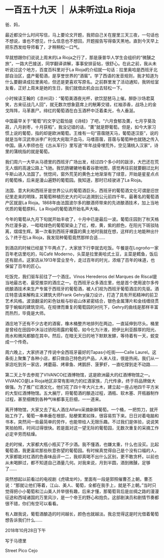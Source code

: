 # 一百五十九天 ｜ 从未听过La Rioja

爸、妈， 

最近都没什么时间写信，马上要论文开题，我把自己关在屋里三天三夜，一句话也不想说，谁也不想见，什么信息也不想回，开题报告写得昏天黑地。直到今天早上把东西发给导师看了，才稍稍松一口气。



早就想跟你们说说上周末的La Rioja之行了，那是康普华人学生会组织的“微醺之旅”，一路大巴接送，同学翻译讲解，事事安排妥帖，很舒心。在此之前，我从未听说过这个地方，百度百科里对于La Rioja的介绍就一句话：拉里奥哈是西班牙北部自治区，盛产葡萄酒，是享誉世界的“酒窖”。学了西语的发音规则，我才知道为什么要翻译成拉里奥哈，但还是更喜欢写原名。之前群里发了活动通知，我转给室友看，正好上周末是她的生日，我们就借此机会出去轻松一下。

小时候读王翰的《凉州词》：“葡萄美酒夜光杯，欲饮琵琶马上催。醉卧沙场君莫笑，古来征战几人回”，就无数次想象筵席上的觥筹交错，红袖添香，战场上的金戈阵阵，马革裹尸。绯红的葡萄酒在白玉酒杯中泛着柔光，令人垂涎。



中国最早关于“葡萄”的文字记载怕是《诗经》了吧，“六月食郁及薁，七月亨葵及菽，八月剥枣，十月获稻”，我没记错的话，“薁”就是野葡萄。但是，如今大家习惯上说的葡萄，指的却是欧洲葡萄。王维有一句“苜蓿随天马，葡萄逐汉臣”，说的就是当年汉武帝派李广利伐大宛取汗血马，马嗜苜蓿，苜蓿与葡萄种也就随之传入中国。唐人李颀也在《古从军行》里写道“年年战骨埋荒外，空见蒲桃入汉家”，诗里的蒲桃指的就是葡萄。

 

我们周六一大早从马德里的西班牙广场出发，经过四个多小时的跋涉，大巴还在荒无人烟的高速公路上飞驰。我饥肠辘辘地看着谷歌地图，感觉再往前就要翻过比利牛斯山进入法国了。恍惚间，窗外荒芜的黄色土地渐渐有了绿意，开始是星星点点的葡萄株，后来是漫山遍野的葡萄园。我知道，那时已经驶进了La Rioja。



法国、意大利和西班牙是世界公认的葡萄酒巨头，西班牙的葡萄酒文化可谓是旧世纪里走来的明珠，其葡萄种植历史大约可以追溯到公元前四千年。最著名的葡萄酒产区就是La Rioja。1868年由法国波尔多的酿酒师带来的先进酿酒技术，加上当地优质的葡萄原料，La Rioja的葡萄酒开始名声大噪。



今年的葡萄从九月下旬就开始丰收了，十月中已是最后一波。葡萄庄园到了秋天格外烂漫多姿，一畦畦绿色的葡萄架染上了红，橙，黄，紫的颜色，在阳光下斑驳陆离，熠熠生辉。第一次看到西班牙裸露的黄土地时我就在想，这样的土地能种出什么？终于在La Rioja，我发现种葡萄竟然那样合适……

 

到酒店的时候已经是下午两点了，大家放下行李就去吃饭。午餐是在Logroño一家百年老店里吃的，叫Café Moderno，头菜是拉里奥哈式土豆，主菜是鳕鱼，饭后还有甜点。这家店从1913年营业至今，走过百年的时光，浓缩了百年的味道，也保留了百年的匠心。

 

吃饭完，我们驱车前往了一个酒庄。Vinos Herederos del Marques de Riscal是当地最古老、最受推崇的酒庄之一。在西班牙众多酒庄里，他是首个使用波尔多传统酿酒技术来生产专属于西班牙的葡萄酒，被人们视为西班牙葡萄酒庄的先驱。酒庄特意请来解构主义建筑大师Frank Gehry操刀设计，打造了具有开拓精神的前卫艺术风格。波浪翻滚的彩色钛板与砂岩山体紧密结合，银色金属薄片和金线缠绕贯穿于蜿蜒的建筑空间。在规律而重复的葡萄园的衬托下，Gehry的曲线是那样丰富而热烈，毕竟是大师。

酒庄地下还有不少古老的酒窖，橡木桶整齐地排列在两边，一直延伸到尽头。桶里是曾经在田园中沐浴过骄阳雨露的葡萄，如今化为汁液，把伊比利亚醇厚的阳光、雨水和微风都酿在其中。然后，在暗无天日的地下默默发酵，等待着有一天，蜕变成一个传奇。

 

周六晚上，大家挤进了传说中全西班牙最好的Tapas小吃街——Calle Laurel。这条街上聚集了各种小店，都只做自己特色的产品，人来人往，很是热闹。我们从一家店吃到另一家店，烤蘑菇、烤章鱼、烤鹅肝、菠萝虾，一直吃撑到走不动路……

第二天上午去参观了VIVANCO红酒博物馆，这是欧洲最大的红酒博物馆之一。VIVANCO是La Rioja地区非常有影响力的红酒家族，几代传承，终于将品牌做大做强。为了推广红酒文化，他们花了四十年大兴土木，建立起一座占地四千平方米的大型红酒博物馆。五大展厅，将葡萄酒的酿造过程，酒瓶、软木塞、开瓶器制作过程，甚至细微到各种气味都事无巨细，一一道来。

 

离开博物馆，大家又去了私人酒庄Alfaro采摘新鲜葡萄。一个桶，一把剪刀，就开始工作了。葡萄一串串垂在根部，贴梗累累如珠，很容易剪下来。日日对着电脑和书本，突然间一些最简单的劳作，也能带给人无限乐趣。不过我们是体验，说说笑笑拍拍照，时间过得很快。若是面对这一望无际的葡萄园，无数次重复的采摘工作必定辛劳而枯燥。

 

走的时候，大家都大瓶小瓶买了不少酒。我不懂酒，也嫌太重，什么也没买。比起葡萄酒，我更喜欢那些秋意弥望的葡萄园。有时候真觉得自己是个没有口福的人，大家都能对红酒的色香味品评一二，我却真喝不出什么区别，更不敢贪杯。以前也从未喝醉过，都不知道自己酒量几何。对我来说，月到半圆，酒到微醺，足够了……

 

突然想起以前看过的电视剧《虎啸龙吟》，里面有一段是郭照催曹丕上朝，曹丕说：“那就让他们等着，江山、美人、葡萄，全都在我手上，就是不上朝。”当时只觉得把小小葡萄和江山美人并举很有趣，后来才懂，那葡萄背后是丝绸之路的漫漫征途和西域诸国的万里风沙，是一个帝王的野心和抱负。这部剧演员和剧情节奏都很不错，你们有空可以看看。

 

有人跟我说，葡萄酒酿造的时间越长，颜色也就越淡。我总觉得这是时光借着葡萄想告诉我们什么……

 

 

2018年10月28日下午

写于马德里

Street Pico Cejo